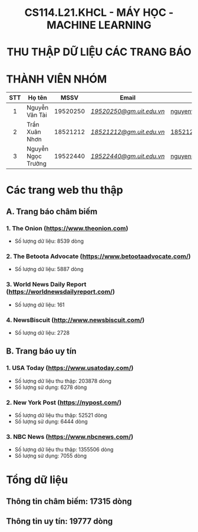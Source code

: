 <!-- Title -->
<h1 align="center"><b>CS114.L21.KHCL - MÁY HỌC - MACHINE LEARNING</b></h1>

<h1 align="center"><b>THU THẬP DỮ LIỆU CÁC TRANG BÁO</b></h1>

# THÀNH VIÊN NHÓM
| STT | Họ tên | MSSV | Email | Github |Lớp|
| :---: | --- | --- | --- | --- |---|
| 1 | Nguyễn Văn Tài | 19520250 | *19520250@gm.uit.edu.vn* | [nguyenvantai](https://github.com/nguyenvantai102) |CS114.L21.KHCL|
| 2 | Trần Xuân Nhơn | 18521212 | *18521212@gm.uit.edu.vn* | [18521212](https://github.com/18521212)|CS114.L21.KHCL|
| 3 | Nguyễn Ngọc Trưởng | 19522440 | *19522440@gm.uit.edu.vn* |[nguyenngoctruong2k1](https://github.com/nguyenngoctruong)|CS114.L22.KHCL|

# Các trang web thu thập
## A. Trang báo châm biếm
### 1. The Onion (https://www.theonion.com)
* Số lượng dữ liệu: 8539 dòng
### 2. The Betoota Advocate (https://www.betootaadvocate.com/)
* Số lượng dữ liệu: 5887 dòng
### 3. World News Daily Report (https://worldnewsdailyreport.com/)
* Số lượng dữ liệu: 161
### 4. NewsBiscuit (http://www.newsbiscuit.com/)
* Số lượng dữ liệu: 2728
## B. Trang báo uy tín
### 1. USA Today (https://www.usatoday.com/)
* Số lượng dữ liệu thu thập: 203878 dòng
* Số lượng sử dụng: 6278 dòng
### 2. New York Post (https://nypost.com/)
* Số lượng dữ liệu thu thập: 52521 dòng
* Số lượng sử dụng: 6444 dòng
### 3. NBC News (https://www.nbcnews.com/)
* Số lượng dữ liệu thu thập: 1355506 dòng
* Số lượng sử dụng: 7055 dòng
# Tổng dữ liệu
## Thông tin châm biếm: 17315 dòng
## Thông tin uy tín: 19777 dòng
